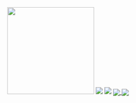 <img src="https://media.tenor.com/F-abu8zblNUAAAAd/cat-aaaaa.gif" width="200"/> 

<img src="https://github-readme-stats.vercel.app/api?username=runtimeterrorist&show_icons=true&theme=github_dark"/>
<img src="https://github-readme-stats.vercel.app/api/top-langs/?username=runtimeterrorist&layout=compact&theme=github_dark"/>


<a href="https://github.com/runtimeterrorist/tgsint-bot">
  <img align="center" src="https://github-readme-stats.vercel.app/api/pin/?username=runtimeterrorist&repo=tgsint-bot&theme=github_dark"/>
</a>

<a href="https://github.com/runtimeterrorist/tgsint-api">
  <img align="center" src="https://github-readme-stats.vercel.app/api/pin/?username=runtimeterrorist&repo=tgsint-api&theme=github_dark"/>
</a>
